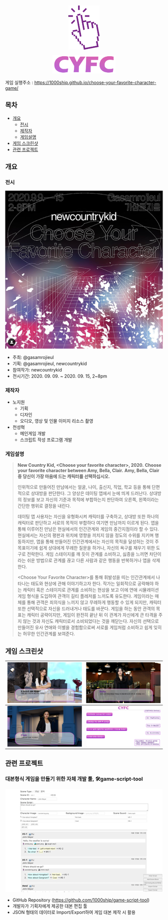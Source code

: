 
<p align='center'>
<img src='./_readme/pointer.png' alt='CYFC Pointer Logo' width='100px'/>
</p>

<p align='center'>
<img src='./_readme/cyfc_top_logo.png' alt='CYFC Logo' width='200px'/>
</p>



게임 실행주소 : https://1000ship.github.io/choose-your-favorite-character-game/

## 목차

* [개요](#summary)
  * [전시](#exhibition)
  * [제작자](#maker)
  * [게임설명](#game-description)
* [게임 스크린샷](#screenshots)
* [관련 프로젝트](#relative-project)


## 개요 <a name='summary'></a>

### 전시 <a name='exhibition'></a>

<p align='center'>
  <img src='./_readme/exhibition-poster.png' width='600'/>
</p>

- 주최: @gasamrojieul 
- 기획: @gasamrojieul, newcountrykid
- 참여작가: newcountrykid 
- 전시기간: 2020. 09. 09. ~ 2020. 09. 15, 2~8pm

### 제작자 <a name='maker'></a>

- 노지원
  - 기획
  - 디자인
  - 오디오, 영상 및 인물 이미지 리소스 촬영
- 천성혁
  - 메인게임 개발
  - 스크립트 작성 프로그램 개발

### 게임설명 <a name='game-description'></a>

>**New Country Kid, \<Choose your favorite character\>, 2020.**
>**Choose your favorite character between Amy, Bella, Clair.**
>**Amy, Bella, Clair 중 당신이 가장 마음에 드는 캐릭터를 선택하십시오.**
>
>인위적으로 만들어진 만남에서는 얼굴, 나이, 출신지, 직업, 학교 등을 통해 단편적으로 상대방을 판단한다. 그 양상은 데이팅 앱에서 눈에 띄게 드러난다. 상대방의 정보를 보고 자신의 기준과 목적에 부합하는지 판단하여 오른쪽, 왼쪽이라는 간단한 행위로 결정을 내린다.
>
>데이팅 앱 사용자는 자신을 유형화시켜 캐릭터를 구축하고, 상대방 또한 하나의 캐릭터로 판단하고 서로의 목적이 부합하다 여기면 만남까지 이르게 된다. 앱을 통해 이루어진 만남은 현실에서의 인간관계와 게임의 중간지점이라 할 수 있다. 현실에서는 자신의 평판과 위치에 영향을 끼치지 않을 정도의 수위를 지키며 행동하지만, 앱을 통해 만들어진 인간관계에서는 자신의 목적을 달성하는 것이 주목표이기에 쉽게 상대에게 무례한 질문을 하거나, 자신의 욕구를 채우기 위한 도구로 전락한다. 게임 스테이지를 깨 듯이 관계를 소비하고, 싫증을 느끼면 차단이라는 쉬운 방법으로 관계를 끊고 다른 사람과 같은 행동을 반복하거나 앱을 삭제한다.
>
>\<Choose Your Favorite Character\>를 통해 휘발성을 띠는 인간관계에서 나타나는 태도와 현상에 관해 이야기하고자 한다. 작가는 일회적으로 공략해야 하는 캐릭터 혹은 스테이지로 관계를 소비하는 현상을 보고 이에 연애 시뮬레이션 게임 형식을 도입하여 관객이 길티 플레저를 느끼도록 유도한다. 게임이라는 매체를 통해 관객은 죄의식을 느끼지 않고 무례하게 행동할 수 있게 되지만, 캐릭터 또한 선택적으로 자신을 드러내거나 태도를 바꾼다. 게임을 하는 동안 관객의 목표는 캐릭터 공략이지만, 게임이 완전히 끝난 뒤 이 관계가 자신에게 큰 타격을 주지 않는 것과 자신도 캐릭터로서 소비되었다는 것을 깨닫는다. 자신의 선택으로 만들어진 유사 연애와 이별을 경험함으로써 서로를 게임처럼 소비하고 쉽게 잊히는 허무한 인간관계를 보여준다.



## 게임 스크린샷 <a name='screenshots'></a>

| <img src='./_readme/game-amy.png' width='400' alt='amy'/>     |      <img src='./_readme/game-bella.png' width='400' alt='bella'/>       |
| :--: | :--: |
| <img src='./_readme/game-clair.png' width='400' alt='clair'/> | <img src='./_readme/game-text-message.png' width='400' alt='text message'/> |



## 관련 프로젝트 <a name='relative-project'></a>

### 대본형식 게임을 만들기 위한 자체 개발 툴, 🛠game-script-tool 

<img src='./_readme/game-script-tool.png' alt='game-script-tool'/>

- GitHub Repository (https://github.com/1000ship/game-script-tool)
- 개발자가 기획자에게 제공한 대본 편집 툴
- JSON 형태의 데이터로 Import/Export하여 게임 대본 제작 시 활용